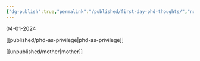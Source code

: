 ```yaml
---
{"dg-publish":true,"permalink":"/published/first-day-phd-thoughts/","noteIcon":""}
---
```


04-01-2024

[[published/phd-as-privilege\|phd-as-privilege]]

[[unpublished/mother\|mother]]

